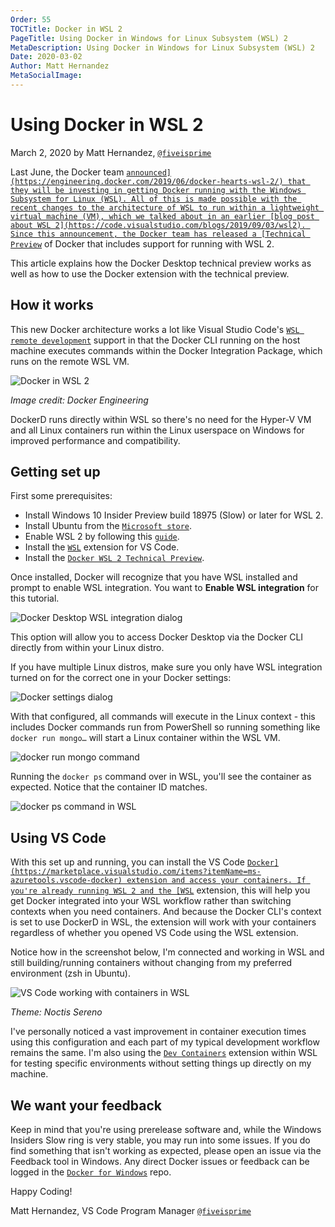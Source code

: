 ```yaml
---
Order: 55
TOCTitle: Docker in WSL 2
PageTitle: Using Docker in Windows for Linux Subsystem (WSL) 2
MetaDescription: Using Docker in Windows for Linux Subsystem (WSL) 2
Date: 2020-03-02
Author: Matt Hernandez
MetaSocialImage:
---
```

# Using Docker in WSL 2

March 2, 2020 by Matt Hernandez, [`@fiveisprime`](https://twitter.com/fiveisprime)

Last June, the Docker team [`announced](https://engineering.docker.com/2019/06/docker-hearts-wsl-2/) that they will be investing in getting Docker running with the Windows Subsystem for Linux (WSL). All of this is made possible with the recent changes to the architecture of WSL to run within a lightweight virtual machine (VM), which we talked about in an earlier [blog post about WSL 2](https://code.visualstudio.com/blogs/2019/09/03/wsl2). Since this announcement, the Docker team has released a [Technical Preview`](https://docs.docker.com/docker-for-windows/wsl-tech-preview/) of Docker that includes support for running with WSL 2.

This article explains how the Docker Desktop technical preview works as well as how to use the Docker extension with the technical preview.

## How it works

This new Docker architecture works a lot like Visual Studio Code's [`WSL remote development`](/docs/remote/wsl.md) support in that the Docker CLI running on the host machine executes commands within the Docker Integration Package, which runs on the remote WSL VM.

![`Docker in WSL 2`](docker-in-wsl2.png)

*Image credit: Docker Engineering*

DockerD runs directly within WSL so there's no need for the Hyper-V VM and all Linux containers run within the Linux userspace on Windows for improved performance and compatibility.

## Getting set up

First some prerequisites:

* Install Windows 10 Insider Preview build 18975 (Slow) or later for WSL 2.
* Install Ubuntu from the [`Microsoft store`](https://www.microsoft.com/p/ubuntu/9nblggh4msv6).
* Enable WSL 2 by following this [`guide`](https://learn.microsoft.com/windows/wsl/install).
* Install the [`WSL`](https://marketplace.visualstudio.com/items?itemName=ms-vscode-remote.remote-wsl) extension for VS Code.
* Install the [`Docker WSL 2 Technical Preview`](https://docs.docker.com/docker-for-windows/wsl-tech-preview/#download).

Once installed, Docker will recognize that you have WSL installed and prompt to enable WSL integration. You want to **Enable WSL integration** for this tutorial.

![`Docker Desktop WSL integration dialog`](docker-desktop-wsl-integration.png)

This option will allow you to access Docker Desktop via the Docker CLI directly from within your Linux distro.

If you have multiple Linux distros, make sure you only have WSL integration turned on for the correct one in your Docker settings:

![`Docker settings dialog`](docker-resources-wsl-integration.png)

With that configured, all commands will execute in the Linux context - this includes Docker commands run from PowerShell so running something like `docker run mongo…` will start a Linux container within the WSL VM.

![`docker run mongo command`](docker-run-mongo.png)

Running the `docker ps` command over in WSL, you'll see the container as expected. Notice that the container ID matches.

![`docker ps command in WSL`](docker-ps-in-wsl.png)

## Using VS Code

With this set up and running, you can install the VS Code [`Docker](https://marketplace.visualstudio.com/items?itemName=ms-azuretools.vscode-docker) extension and access your containers. If you're already running WSL 2 and the [WSL`](https://marketplace.visualstudio.com/items?itemName=ms-vscode-remote.remote-wsl) extension, this will help you get Docker integrated into your WSL workflow rather than switching contexts when you need containers. And because the Docker CLI's context is set to use DockerD in WSL, the extension will work with your containers regardless of whether you opened VS Code using the WSL extension.

Notice how in the screenshot below, I'm connected and working in WSL and still building/running containers without changing from my preferred environment (zsh in Ubuntu).

![`VS Code working with containers in WSL`](vscode-containers-in-wsl.png)

*Theme: Noctis Sereno*

I've personally noticed a vast improvement in container execution times using this configuration and each part of my typical development workflow remains the same. I'm also using the [`Dev Containers`](https://marketplace.visualstudio.com/items?itemName=ms-vscode-remote.remote-containers) extension within WSL for testing specific environments without setting things up directly on my machine.

## We want your feedback

Keep in mind that you're using prerelease software and, while the Windows Insiders Slow ring is very stable, you may run into some issues. If you do find something that isn't working as expected, please open an issue via the Feedback tool in Windows. Any direct Docker issues or feedback can be logged in the [`Docker for Windows`](https://github.com/docker/for-win/issues) repo.

Happy Coding!

Matt Hernandez, VS Code Program Manager
[`@fiveisprime`](https://twitter.com/fiveisprime)
